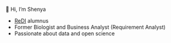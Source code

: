👋 Hi, I’m Shenya

- [ReDI](https://github.com/ReDI-School) alumnus
- Former Biologist and Business Analyst (Requirement Analyst)
- Passionate about data and open science
